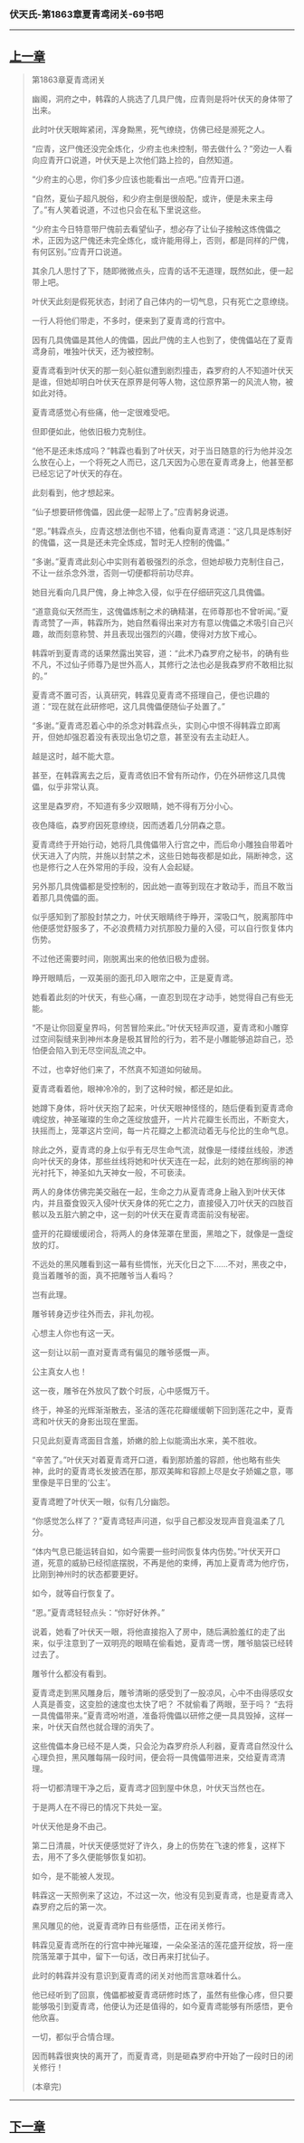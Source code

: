 ### 伏天氏-第1863章夏青鸢闭关-69书吧

--------
[上一章](./9ac99108d5df2bdbba7c769b151e850b.md)
--------


>
>
>
>第1863章夏青鸢闭关
>
>幽阁，洞府之中，韩霖的人挑选了几具尸傀，应青则是将叶伏天的身体带了出来。
>
>此时叶伏天眼眸紧闭，浑身黝黑，死气缭绕，仿佛已经是濒死之人。
>
>“应青，这尸傀还没完全炼化，少府主也未控制，带去做什么？”旁边一人看向应青开口说道，叶伏天是上次他们路上捡的，自然知道。
>
>“少府主的心思，你们多少应该也能看出一点吧。”应青开口道。
>
>“自然，夏仙子超凡脱俗，和少府主倒是很般配，或许，便是未来主母了。”有人笑着说道，不过也只会在私下里说这些。
>
>“少府主今日特意带尸傀前去看望仙子，想必存了让仙子接触这炼傀儡之术，正因为这尸傀还未完全炼化，或许能用得上，否则，都是同样的尸傀，有何区别。”应青开口说道。
>
>其余几人思忖了下，随即微微点头，应青的话不无道理，既然如此，便一起带上吧。
>
>叶伏天此刻是假死状态，封闭了自己体内的一切气息，只有死亡之意缭绕。
>
>一行人将他们带走，不多时，便来到了夏青鸢的行宫中。
>
>因有几具傀儡是其他人的傀儡，因此尸傀的主人也到了，使傀儡站在了夏青鸢身前，唯独叶伏天，还为被控制。
>
>夏青鸢看到叶伏天的那一刻心脏似遭到剧烈撞击，森罗府的人不知道叶伏天是谁，但她却明白叶伏天在原界是何等人物，这位原界第一的风流人物，被如此对待。
>
>夏青鸢感觉心有些痛，他一定很难受吧。
>
>但即便如此，他依旧极力克制住。
>
>“他不是还未炼成吗？”韩霖也看到了叶伏天，对于当日随意的行为他并没怎么放在心上，一个将死之人而已，这几天因为心思在夏青鸢身上，他甚至都已经忘记了叶伏天的存在。
>
>此刻看到，他才想起来。
>
>“仙子想要研修傀儡，因此便一起带上了。”应青躬身说道。
>
>“恩。”韩霖点头，应青这想法倒也不错，他看向夏青鸢道：“这几具是炼制好的傀儡，这一具是还未完全炼成，暂时无人控制的傀儡。”
>
>“多谢。”夏青鸢此刻心中实则有着极强烈的杀念，但她却极力克制住自己，不让一丝杀念外泄，否则一切便都将前功尽弃。
>
>她目光看向几具尸傀，身上神念入侵，似乎在仔细研究这几具傀儡。
>
>“道意竟似天然而生，这傀儡炼制之术的确精湛，在师尊那也不曾听闻。”夏青鸢赞了一声，韩霖所为，她自然看得出来对方有意以傀儡之术吸引自己兴趣，故而刻意称赞、并且表现出强烈的兴趣，使得对方放下戒心。
>
>韩霖听到夏青鸢的话果然露出笑容，道：“此术乃森罗府之秘书，的确有些不凡，不过仙子师尊乃是世外高人，其修行之法也必是我森罗府不敢相比拟的。”
>
>夏青鸢不置可否，认真研究，韩霖见夏青鸢不搭理自己，便也识趣的道：“现在就在此研修吧，这几具傀儡便随仙子处置了。”
>
>“多谢。”夏青鸢忍着心中的杀念对韩霖点头，实则心中恨不得韩霖立即离开，但她却强忍着没有表现出急切之意，甚至没有去主动赶人。
>
>越是这时，越不能大意。
>
>甚至，在韩霖离去之后，夏青鸢依旧不曾有所动作，仍在外研修这几具傀儡，似乎非常认真。
>
>这里是森罗府，不知道有多少双眼睛，她不得有万分小心。
>
>夜色降临，森罗府因死意缭绕，因而透着几分阴森之意。
>
>夏青鸢终于开始行动，她将几具傀儡带入行宫之中，而后命小雕独自带着叶伏天进入了内院，并施以封禁之术，这些日她每夜都是如此，隔断神念，这也是修行之人在外常用的手段，没有人会起疑。
>
>另外那几具傀儡都是受控制的，因此她一直等到现在才敢动手，而且不敢当着那几具傀儡的面。
>
>似乎感知到了那股封禁之力，叶伏天眼睛终于睁开，深吸口气，脱离那阵中他便感觉舒服多了，不必浪费精力对抗那股力量的入侵，可以自行恢复体内伤势。
>
>不过他还需要时间，刚脱离出来的他依旧极为虚弱。
>
>睁开眼睛后，一双美丽的面孔印入眼帘之中，正是夏青鸢。
>
>她看着此刻的叶伏天，有些心痛，一直忍到现在才动手，她觉得自己有些无能。
>
>“不是让你回夏皇界吗，何苦冒险来此。”叶伏天轻声叹道，夏青鸢和小雕穿过空间裂缝来到神州本身是极其冒险的行为，若不是小雕能够追踪自己，恐怕便会陷入到无尽空间乱流之中。
>
>不过，也幸好他们来了，不然真不知道如何破局。
>
>夏青鸢看着他，眼神冷冷的，到了这种时候，都还是如此。
>
>她蹲下身体，将叶伏天抱了起来，叶伏天眼神怪怪的，随后便看到夏青鸢命魂绽放，神圣璀璨的生命之莲绽放盛开，一片片花瓣生长而出，不断变大，扶摇而上，笼罩这片空间，每一片花瓣之上都流动着无与伦比的生命气息。
>
>除此之外，夏青鸢的身上似乎有无尽生命气流，就像是一缕缕丝线般，渗透向叶伏天的身体，那些丝线将她和叶伏天连在一起，此刻的她在那绚丽的神光衬托下，神圣如九天神女一般，不可亵渎。
>
>两人的身体仿佛完美交融在一起，生命之力从夏青鸢身上融入到叶伏天体内，并且蚕食毁灭入侵叶伏天身体的死亡之力，直接侵入刀叶伏天的四肢百骸以及五脏六腑之中，这一刻的叶伏天在夏青鸢面前没有秘密。
>
>盛开的花瓣缓缓闭合，将两人的身体笼罩在里面，黑暗之下，就像是一盏绽放的灯。
>
>不远处的黑风雕看到这一幕有些惆怅，光天化日之下……不对，黑夜之中，竟当着雕爷的面，真不把雕爷当人看吗？
>
>岂有此理。
>
>雕爷转身迈步往外而去，非礼勿视。
>
>心想主人你也有这一天。
>
>这一刻让以前一直对夏青鸢有偏见的雕爷感慨一声。
>
>公主真女人也！
>
>这一夜，雕爷在外放风了数个时辰，心中感慨万千。
>
>终于，神圣的光辉渐渐散去，圣洁的莲花花瓣缓缓朝下回到莲花之中，夏青鸢和叶伏天的身影出现在里面。
>
>只见此刻夏青鸢面目含羞，娇嫩的脸上似能滴出水来，美不胜收。
>
>“辛苦了。”叶伏天对着夏青鸢开口道，看到那娇羞的容颜，他也略有些失神，此时的夏青鸢长发披洒在那，那双美眸和容颜上尽是女子娇媚之意，哪里像是平日里的‘公主’。
>
>夏青鸢瞪了叶伏天一眼，似有几分幽怨。
>
>“你感觉怎么样了？”夏青鸢轻声问道，似乎自己都没发现声音竟温柔了几分。
>
>“体内气息已能运转自如，如今需要一些时间恢复体内伤势。”叶伏天开口道，死意的威胁已经彻底摆脱，不再是他的束缚，再加上夏青鸢为他疗伤，比刚到神州时的状态都要更好。
>
>如今，就等自行恢复了。
>
>“恩。”夏青鸢轻轻点头：“你好好休养。”
>
>说着，她看了叶伏天一眼，将他直接抱入了房中，随后满脸羞红的走了出来，似乎注意到了一双明亮的眼睛在偷看她，夏青鸢一愣，雕爷脑袋已经转过去了。
>
>雕爷什么都没有看到。
>
>夏青鸢走到黑风雕身后，雕爷清晰的感受到了一股凉风，心中不由得感叹女人真是善变，这变脸的速度也太快了吧？
>不就偷看了两眼，至于吗？
>“去将一具傀儡带来。”夏青鸢吩咐道，准备将傀儡以研修之便一具具毁掉，这样一来，叶伏天自然也就合理的消失了。
>
>这些傀儡本身已经不是人类，只会沦为森罗府杀人利器，夏青鸢自然没什么心理负担，黑风雕每隔一段时间，便会将一具傀儡带进来，交给夏青鸢清理。
>
>将一切都清理干净之后，夏青鸢才回到屋中休息，叶伏天当然也在。
>
>于是两人在不得已的情况下共处一室。
>
>叶伏天他是身不由己。
>
>第二日清晨，叶伏天便感觉好了许久，身上的伤势在飞速的修复，这样下去，用不了多久便能够恢复如初。
>
>如今，是不能被人发现。
>
>韩霖这一天照例来了这边，不过这一次，他没有见到夏青鸢，也是夏青鸢入森罗府之后的第一次。
>
>黑风雕见的他，说夏青鸢昨日有些感悟，正在闭关修行。
>
>韩霖见夏青鸢所在的行宫中神光璀璨，一朵朵圣洁的莲花盛开绽放，将一座院落笼罩于其中，留下一句话，改日再来打扰仙子。
>
>此时的韩霖并没有意识到夏青鸢的闭关对他而言意味着什么。
>
>他已经听到了回禀，傀儡都被夏青鸢研修时炼了，虽然有些像心疼，但只要能够吸引到夏青鸢，他便认为还是值得的，如今夏青鸢能够有所感悟，更令他欣喜。
>
>一切，都似乎合情合理。
>
>因而韩霖很爽快的离开了，而夏青鸢，则是砸森罗府中开始了一段时日的闭关修行！
>
>(本章完)
>
>

--------
[下一章](./9d159ca6143bbe298f8a2fa446f4a34b.md)
--------
